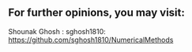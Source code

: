 ## For further opinions, you may visit:

Shounak Ghosh : sghosh1810:
https://github.com/sghosh1810/NumericalMethods
